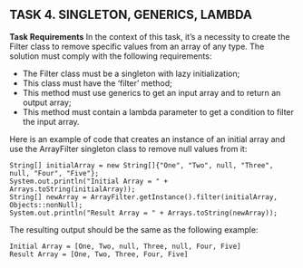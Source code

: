 ## TASK 4. SINGLETON, GENERICS, LAMBDA

**Task Requirements**
In the context of this task, it’s a necessity to create the Filter class to remove specific values from an array of any type. The solution must comply with the following requirements:
- The Filter class must be a singleton with lazy initialization;
- This class must have the ‘filter’ method;
- This method must use generics to get an input array and to return an output array;
- This method must contain a lambda parameter to get a condition to filter the input array.

Here is an example of code that creates an instance of an initial array and use the ArrayFilter singleton class to remove null values from it:
```
String[] initialArray = new String[]{"One", "Two", null, "Three", null, "Four", "Five"};
System.out.println("Initial Array = " + Arrays.toString(initialArray));
String[] newArray = ArrayFilter.getInstance().filter(initialArray, Objects::nonNull);
System.out.println("Result Array = " + Arrays.toString(newArray));
```

The resulting output should be the same as the following example:
```
Initial Array = [One, Two, null, Three, null, Four, Five]
Result Array = [One, Two, Three, Four, Five]
```

